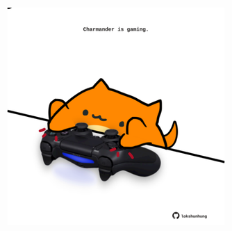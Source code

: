 <!-- built at 31/10/2023, 21:00:46 UTC -->
<p align="center">
  <img width="500" height="500" src="./ReadmeImage.svg">
</p>
